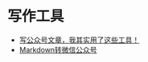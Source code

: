 # 写作工具

* [写公众号文章，我其实用了这些工具！](https://mp.weixin.qq.com/s?__biz=MzkxNjIyMDY4OQ==&mid=2247484895&idx=1&sn=1fd7c0bf144c410967e3363a7426b609&chksm=c1527ba1f625f2b7a8362027a86ea11c739afb55da94c45aee58367becb4259864eadfe335c2&mpshare=1&scene=1&srcid=0210xRrsNucvColVN9b4zawl&sharer_shareinfo=a0a97ea9c049fb65b8c83ee24b87db54&sharer_shareinfo_first=917d20ca698441ed9c3ecd17794724d1&version=4.1.10.99312&platform=mac#rd)
* [Markdown转微信公众号](https://mp.weixin.qq.com/s/L0hbUSrQDlVjuumfEGQlsg)